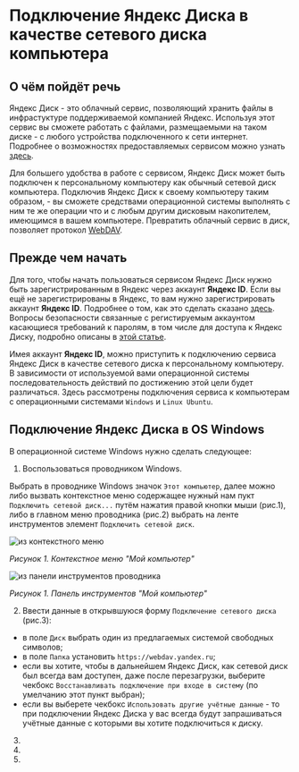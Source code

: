 # Подключение Яндекс Диска в качестве сетевого диска компьютера

## О чём пойдёт речь

Яндекс Диск - это облачный сервис, позволяющий хранить файлы в инфрастуктуре поддерживаемой компанией Яндекс.
Используя этот сервис вы сможете работать с файлами, размещаемыми на таком диске - с любого устройства подключенного к сети интернет.
Подробнее о возможностях предоставляемых сервисом можно узнать [здесь](https://360.yandex.ru/disk/).

Для большего удобства в работе с сервисом, Яндекс Диск может быть подключен к персональному компьютеру как обычный сетевой диск компьютера.
Подключив Яндекс Диск к своему компьютеру таким образом, - вы сможете средствами операционной системы выполнять с ним те же операции что и с любым другим дисковым накопителем,
имеющимся в вашем компьютере. Превратить облачный сервис в диск, позволяет протокол [WebDAV](https://ru.wikipedia.org/wiki/WebDAV).

## Прежде чем начать

Для того, чтобы начать пользоваться сервисом Яндекс Диск нужно быть зарегистрированным в Яндекс через аккаунт **Яндекс ID**.
Если вы ещё не зарегистрированы в Яндекс, то вам нужно зарегистрировать аккаунт **Яндекс ID**. Подробнее о том, как это сделать сказано [здесь](https://yandex.ru/support/id/authorization/registration.html).
Вопросы безопасности связанные с регистируемым аккаунтом касающиеся требований к паролям, в том числе для доступа к Яндекс Диску, подробно описаны в [этой статье](https://yandex.ru/support/id/authorization/app-passwords.html).

Имея аккаунт **Яндекс ID**, можно приступить к подключению сервиса Яндекс Диск в качестве сетевого диска к персональному компьютеру. В зависимости от используемой вами операционной системы последовательность действий по достижению этой цели будет различаться. Здесь рассмотрены подключения сервиса к компьютерам с операционными системами `Windows` и `Linux Ubuntu`.

## Подключение Яндекс Диска в OS Windows

В операционной системе Windows нужно сделать следующее:

1. Воспользоваться проводником Windows.

Выбрать в проводнике Windows значок `Этот компьютер`, далее можно либо вызвать контекстное меню содержащее нужный нам пукт `Подключить сетевой диск...` путём нажатия правой кнопки мыши (рис.1), либо в главном меню проводника (рис.2) выбрать на ленте инструментов элемент `Подключить сетевой диск`.

![из контекстного меню](https://github.com/tsf-soft/django-test-1/assets/6228605/20d4123c-e694-48ed-9343-0e6de754faee)
_<p>Рисунок 1. Контекстное меню "Мой компьютер"</p>_

![из панели инструментов проводника](https://github.com/tsf-soft/django-test-1/assets/6228605/5e77e070-2908-42b6-a83e-55dab5289b6a)
_<p>Рисунок 1. Панель инструментов "Мой компьютер"</p>_


2. Ввести данные в открывшуюся форму `Подключение сетевого диска` (рис.3):

- в поле `Диск` выбрать один из предлагаемых системой свободных символов;
- в поле `Папка` установить `https://webdav.yandex.ru`;
- если вы хотите, чтобы в дальнейшем Яндекс Диск, как сетевой диск был всегда вам доступен, даже после перезагрузки, выберите чекбокс `Восстанавливать подключение при входе в систему` (по умелчанию этот пункт выбран);
- если вы выберете чекбокс `Использовать другие учётные данные` - то при подключении Яндекс Диска у вас всегда будут запрашиваться учётные данные с которыми вы хотите подключиться к диску.

3. 
4. 
5. 




